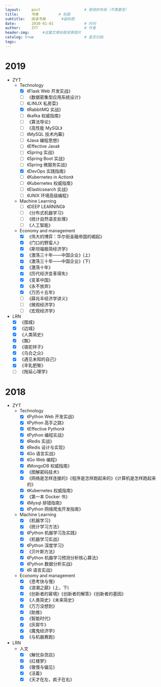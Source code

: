 ```yaml
---
layout:     post                    # 使用的布局（不需要改）
title:      书单         # 标题 
subtitle:   阅读书单       #副标题
date:       2030-01-01              # 时间
author:     ZYT                     # 作者
header-img:      #这篇文章标题背景图片
catalog: true                       # 是否归档
tags:
---
```


# 2019

- ZYT
    - Technology
        - [x] 《Flask Web 开发实战》
        - [ ] 《数据密集型应用系统设计》
        - [ ] 《LINUX 私房菜》
        - [x] 《RabbitMQ 实战》
        - [ ] 《kafka 权威指南》
        - [ ] 《算法导论》
        - [ ] 《高性能 MySQL》
        - [ ] 《MySQL 技术内幕》
        - [ ] 《Java 编程思想》
        - [ ] 《Effective Java》
        - [ ] 《Spring 实战》
        - [ ] 《Spring Boot 实战》
        - [ ] 《Spring 微服务实战》
        - [x] 《DevOps 实践指南》
        - [ ] 《Kubernetes in Action》
        - [ ] 《Kubernetes 权威指南》
        - [ ] 《Elasticsearch 实战》
        - [ ] 《UNIX 环境高级编程》

    - Machine Learning
        - [ ] 《DEEP LEARNING》
        - [ ] 《分布式机器学习》
        - [ ] 《统计自然语言处理》
        - [ ] 《人工智能》
    
    - Economy and management
        - [x] 《伟大的博弈：华尔街金融帝国的崛起》
        - [x] 《门口的野蛮人》
        - [x] 《斯坦福极简经济学》
        - [x] 《激荡三十年——中国企业》(上)
        - [x] 《激荡三十年——中国企业》(下)
        - [x] 《激荡十年》
        - [x] 《历代经济变革得失》
        - [x] 《变革中国》
        - [x] 《永不放弃》
        - [x] 《万历十五年》
        - [ ] 《薛兆丰经济学讲义》
        - [ ] 《微观经济学》
        - [ ] 《宏观经济学》

- LRN
    - [x] 《围城》
    - [x] 《边城》
    - [x] 《人类简史》
    - [x] 《飘》
    - [x] 《骆驼祥子》
    - [x] 《乌合之众》
    - [x] 《遇见未知的自己》
    - [x] 《丰乳肥臀》
    - [ ] 《拖延心理学》

# 2018

- ZYT
    - Technology
        - [x] 《Python Web 开发实战》
        - [x] 《Python 高手之路》
        - [x] 《Effective Python》
        - [x] 《Python 编程实战》
        - [x] 《Redis 实战》
        - [x] 《Redis 设计与实现》
        - [x] 《Go 语言实战》
        - [x] 《Go Web 编程》
        - [x] 《MongoDB 权威指南》
        - [x] 《图解密码技术》
        - [x] 《网络是怎样连接的》《程序是怎样跑起来的》《计算机是怎样跑起来的》
        - [x] 《Kubernetes 权威指南》
        - [x] 《第一本 Docker 书》
        - [x] 《Mysql 排错指南》
        - [x] 《Python 网络爬虫开发指南》

    - Machine Learning
        - [x] 《机器学习》
        - [x] 《统计学习方法》
        - [x] 《Python 机器学习及实践》
        - [x] 《机器学习实战》
        - [x] 《Python 深度学习》
        - [x] 《贝叶斯方法》
        - [x] 《Python 机器学习预测分析核心算法》
        - [x] 《Python 数据分析实战》
        - [x] 《R 语言实战》
    
    - Economy and management
        - [x] 《思考快与慢》
        - [x] 《浪潮之巅》(上，下)
        - [x] 《创新者的窘境》《创新者的解答》《创新者的基因》
        - [x] 《人类简史》《未来简史》
        - [x] 《万万没想到》
        - [x] 《助推》
        - [x] 《智能时代》
        - [x] 《灰犀牛》
        - [x] 《魔鬼经济学》
        - [x] 《与机器赛跑》

- LRN
    - 人文
        - [x] 《解忧杂货店》
        - [x] 《红楼梦》
        - [x] 《傲慢与偏见》
        - [x] 《活着》
        - [x] 《天才在左，疯子在右》
